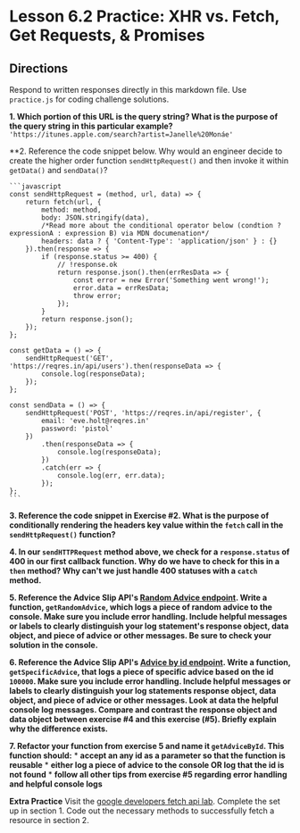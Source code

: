 # Lesson 6.2 Practice: XHR vs. Fetch, Get Requests, & Promises

## Directions
Respond to written responses directly in this markdown file. Use `practice.js` for coding challenge solutions.

**1. Which portion of this URL is the query string? What is the purpose of the query string in this particular example?**
  `'https://itunes.apple.com/search?artist=Janelle%20Monáe'`

**2. Reference the code snippet below. Why would an engineer decide to create the higher order function `sendHttpRequest()` and then invoke it within `getData()` and `sendData()`?

	```javascript
	const sendHttpRequest = (method, url, data) => {
		return fetch(url, {
			method: method,
			body: JSON.stringify(data),
			/*Read more about the conditional operator below (condtion ? expressionA : expression B) via MDN documenation*/
			headers: data ? { 'Content-Type': 'application/json' } : {}
		}).then(response => {
			if (response.status >= 400) {
				// !response.ok
				return response.json().then(errResData => {
					const error = new Error('Something went wrong!');
					error.data = errResData;
					throw error;
				});
			}
			return response.json();
		});
	};

	const getData = () => {
		sendHttpRequest('GET', 'https://reqres.in/api/users').then(responseData => {
			console.log(responseData);
		});
	};

	const sendData = () => {
		sendHttpRequest('POST', 'https://reqres.in/api/register', {
			email: 'eve.holt@reqres.in'
			password: 'pistol'
		})
			.then(responseData => {
				console.log(responseData);
			})
			.catch(err => {
				console.log(err, err.data);
			});
	};
	```

**3. Reference the code snippet in Exercise #2. What is the purpose of conditionally rendering the headers key value within the `fetch` call in the `sendHttpRequest()` function?**

**4. In our `sendHTTPRequest` method above, we check for a `response.status` of 400 in our first callback function. Why do we have to check for this in a `then` method? Why can't we just handle 400 statuses with a `catch` method.**

**5. Reference the Advice Slip API's [Random Advice endpoint](https://api.adviceslip.com/#endpoint-random). Write a function, `getRandomAdvice`, which logs a piece of random advice to the console. Make sure you include error handling. Include helpful messages or labels to clearly distinguish your log statement's response object, data object, and piece of advice or other messages. Be sure to check your solution in the console.**

**6. Reference the Advice Slip API's [Advice by id endpoint](https://api.adviceslip.com/#endpoint-id). Write a function, `getSpecificAdvice`, that logs a piece of specific advice based on the id `100000`. Make sure you include error handling. Include helpful messages or labels to clearly distinguish your log statements response object, data object, and piece of advice or other messages. Look at data the helpful console log messages. Compare and contrast the response object and data object between exercise #4 and this exercise (#5). Briefly explain why the difference exists.**

**7. Refactor your function from exercise 5 and name it `getAdviceById`. This function should:**
	* **accept an any id as a parameter so that the function is reusable**
	* **either log a piece of advice to the console OR log that the id is not found**
	* **follow all other tips from exercise #5 regarding error handling and helpful console logs**

**Extra Practice**
Visit the [google developers fetch api lab](https://developers.google.com/web/ilt/pwa/lab-fetch-api).
Complete the set up in section 1. Code out the necessary methods to successfully fetch a resource
in section 2.
